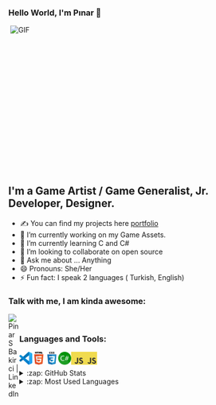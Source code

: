 ### Hello World, I'm Pınar  👋

 <img align="right" alt="GIF" src="https://github.com/arsentieva/arsentieva/blob/main/code.gif?raw=true" width="500" height="320" />


## I'm a Game Artist / Game Generalist, Jr. Developer, Designer.
- ✍ You can find my projects here [portfolio]
- 🔭 I’m currently working on my Game Assets.
- 🌱 I’m currently learning C and C#
- 👯 I’m looking to collaborate on open source
- 💬 Ask me about ... Anything
- 😄 Pronouns: She/Her
- ⚡ Fun fact: I speak 2 languages ( Turkish, English)


### Talk with me, I am kinda awesome:
[<img align="left" alt="Pinar S Bakirci | LinkedIn" width="22px" src="https://cdn.jsdelivr.net/npm/simple-icons@v3/icons/linkedin.svg" />][linkedin]

<br />

### Languages and Tools:

<img align="left" alt="Visual Studio Code" width="26px" src="https://raw.githubusercontent.com/github/explore/80688e429a7d4ef2fca1e82350fe8e3517d3494d/topics/visual-studio-code/visual-studio-code.png" />
<img align="left" alt="HTML5" width="26px" src="https://raw.githubusercontent.com/github/explore/80688e429a7d4ef2fca1e82350fe8e3517d3494d/topics/html/html.png" />
<img align="left" alt="CSS3" width="26px" src="https://raw.githubusercontent.com/github/explore/80688e429a7d4ef2fca1e82350fe8e3517d3494d/topics/css/css.png" />
<img align="left" alt="CSharp" width="26px" src="https://raw.githubusercontent.com/github/explore/80688e429a7d4ef2fca1e82350fe8e3517d3494d/topics/csharp/csharp.png" />
<img align="left" alt="JavaScript" width="26px" src="https://raw.githubusercontent.com/github/explore/80688e429a7d4ef2fca1e82350fe8e3517d3494d/topics/javascript/javascript.png" />
<img align="left" alt="C" width="26px" src="https://raw.githubusercontent.com/github/explore/80688e429a7d4ef2fca1e82350fe8e3517d3494d/topics/javascript/javascript.png" />

<br />
<br />


<details>
  <summary>:zap: GitHub Stats</summary>

  <img align="left" alt="Pınar's GitHub Stats" src="https://github-readme-stats.vercel.app/api?username=pnars&show_icons=true&hide_border=true" />

</details>

<details>
  <summary>:zap: Most Used Languages</summary>

<img align="left" alt="Pınar's GitHub Top Languages" src="https://github-readme-stats.vercel.app/api/top-langs/?username=pnars" />

</details>

[website]: 
[youtube]: 
[instagram]: https://www.instagram.com/bakircipinars/
[linkedin]: https://linkedin.com/in/pinarsbakirci
[portfolio]: https://psuratoglubakirci.myportfolio.com/
